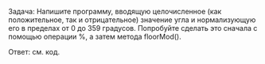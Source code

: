 Задача: Напишите программу, вводящую целочисленное (как положительное, так и отрицательное) значение угла и нормализующую его в 
пределах от 0 до 359 градусов. Попробуйте сделать это сначала с помощью операции %, а затем метода floorMod().

Ответ: см. код.